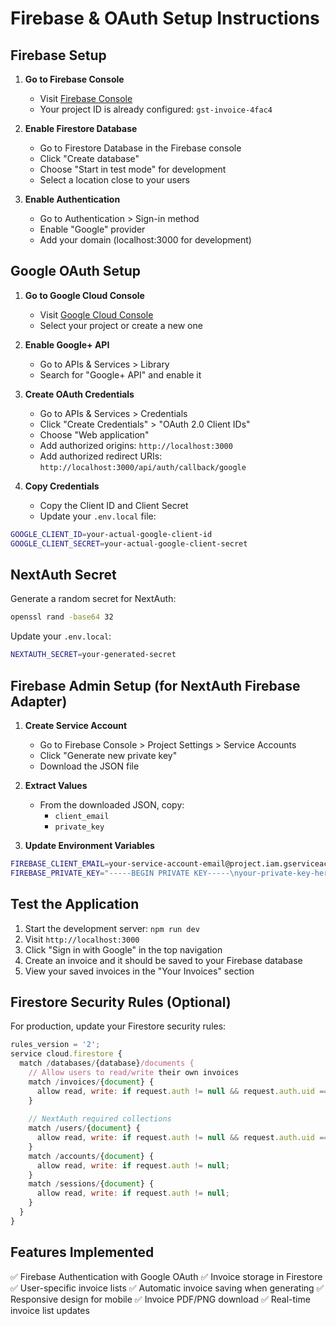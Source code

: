 # Firebase & OAuth Setup Instructions

## Firebase Setup

1. **Go to Firebase Console**
   - Visit [Firebase Console](https://console.firebase.google.com)
   - Your project ID is already configured: `gst-invoice-4fac4`

2. **Enable Firestore Database**
   - Go to Firestore Database in the Firebase console
   - Click "Create database"
   - Choose "Start in test mode" for development
   - Select a location close to your users

3. **Enable Authentication**
   - Go to Authentication > Sign-in method
   - Enable "Google" provider
   - Add your domain (localhost:3000 for development)

## Google OAuth Setup

1. **Go to Google Cloud Console**
   - Visit [Google Cloud Console](https://console.cloud.google.com)
   - Select your project or create a new one

2. **Enable Google+ API**
   - Go to APIs & Services > Library
   - Search for "Google+ API" and enable it

3. **Create OAuth Credentials**
   - Go to APIs & Services > Credentials
   - Click "Create Credentials" > "OAuth 2.0 Client IDs"
   - Choose "Web application"
   - Add authorized origins: `http://localhost:3000`
   - Add authorized redirect URIs: `http://localhost:3000/api/auth/callback/google`

4. **Copy Credentials**
   - Copy the Client ID and Client Secret
   - Update your `.env.local` file:

```bash
GOOGLE_CLIENT_ID=your-actual-google-client-id
GOOGLE_CLIENT_SECRET=your-actual-google-client-secret
```

## NextAuth Secret

Generate a random secret for NextAuth:

```bash
openssl rand -base64 32
```

Update your `.env.local`:
```bash
NEXTAUTH_SECRET=your-generated-secret
```

## Firebase Admin Setup (for NextAuth Firebase Adapter)

1. **Create Service Account**
   - Go to Firebase Console > Project Settings > Service Accounts
   - Click "Generate new private key"
   - Download the JSON file

2. **Extract Values**
   - From the downloaded JSON, copy:
     - `client_email`
     - `private_key`

3. **Update Environment Variables**
```bash
FIREBASE_CLIENT_EMAIL=your-service-account-email@project.iam.gserviceaccount.com
FIREBASE_PRIVATE_KEY="-----BEGIN PRIVATE KEY-----\nyour-private-key-here\n-----END PRIVATE KEY-----\n"
```

## Test the Application

1. Start the development server: `npm run dev`
2. Visit `http://localhost:3000`
3. Click "Sign in with Google" in the top navigation
4. Create an invoice and it should be saved to your Firebase database
5. View your saved invoices in the "Your Invoices" section

## Firestore Security Rules (Optional)

For production, update your Firestore security rules:

```javascript
rules_version = '2';
service cloud.firestore {
  match /databases/{database}/documents {
    // Allow users to read/write their own invoices
    match /invoices/{document} {
      allow read, write: if request.auth != null && request.auth.uid == resource.data.userId;
    }
    
    // NextAuth required collections
    match /users/{document} {
      allow read, write: if request.auth != null && request.auth.uid == document;
    }
    match /accounts/{document} {
      allow read, write: if request.auth != null;
    }
    match /sessions/{document} {
      allow read, write: if request.auth != null;
    }
  }
}
```

## Features Implemented

✅ Firebase Authentication with Google OAuth
✅ Invoice storage in Firestore
✅ User-specific invoice lists
✅ Automatic invoice saving when generating
✅ Responsive design for mobile
✅ Invoice PDF/PNG download
✅ Real-time invoice list updates
